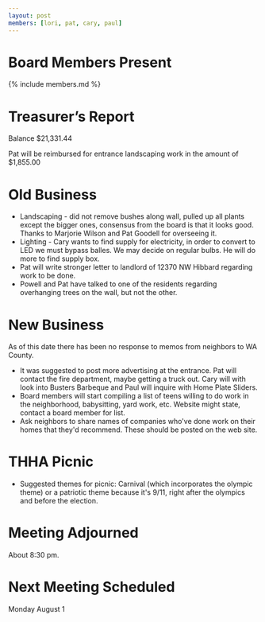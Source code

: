 ```yaml
---
layout: post
members: [lori, pat, cary, paul]
---
```

# Board Members Present
{% include members.md %}

# Treasurer’s Report
Balance $21,331.44

Pat will be reimbursed for entrance landscaping work in the amount of $1,855.00

# Old Business
* Landscaping - did not remove bushes along wall, pulled up all plants except the bigger ones, consensus from the board is that it looks good.  Thanks to Marjorie Wilson and Pat Goodell for overseeing it.
* Lighting - Cary wants to find supply for electricity, in order to convert to LED we must bypass balles.  We may decide on regular bulbs.  He will do more to find supply box.  
* Pat will write stronger letter to landlord of 12370 NW Hibbard regarding work to be done.
* Powell and Pat have talked to one of the residents regarding overhanging trees on the wall, but not the other.  

# New Business
As of this date there has been no response to memos from neighbors to WA County.
* It was suggested to post more advertising at the entrance.  Pat will contact the fire department, maybe getting a truck out.  Cary will  with look into Busters Barbeque and Paul will inquire with Home Plate Sliders.
* Board members will start compiling a list of teens willing to do work in the neighborhood, babysitting, yard work, etc.  Website might state, contact a board member for list.  
* Ask neighbors to share names of companies who've done work on their homes that they'd recommend.  These should be posted on the web site.  

# THHA Picnic
* Suggested themes for picnic:  Carnival (which incorporates the olympic theme) or a patriotic theme because it's 9/11, right after the olympics and before the election.  

# Meeting Adjourned
About 8:30 pm.

# Next Meeting Scheduled
Monday August 1
